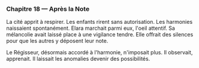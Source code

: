 ### Chapitre 18 — Après la Note
La cité apprit à respirer. Les enfants rirent sans autorisation. Les harmonies naissaient spontanément. Elara marchait parmi eux, l'oeil attentif. Sa mélancolie avait laissé place à une vigilance tendre. Elle offrait des silences pour que les autres y déposent leur note.

Le Régisseur, désormais accordé à l'harmonie, n'imposait plus. Il observait, apprenait. Il laissait les anomalies devenir des possibilités.
